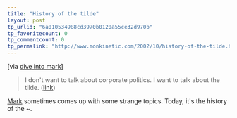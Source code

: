```yaml
---
title: "History of the tilde"
layout: post
tp_urlid: "6a010534988cd3970b0120a55ce32d970b"
tp_favoritecount: 0
tp_commentcount: 0
tp_permalink: "http://www.monkinetic.com/2002/10/history-of-the-tilde.html"
---
```

[via <a href="http://diveintomark.org/">dive into mark</a>] <blockquote>I don&#39;t want to talk about corporate politics.  I want to talk about the tilde. (<a href="http://diveintomark.org/archives/2002/10/04.html#history_of_the_tilde">link</a>)</blockquote>

<a href="http://www.diveintomark.org">Mark</a> sometimes comes up with some strange topics. Today, it&#39;s the history of the ~.
